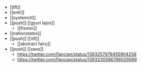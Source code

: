 - [[tft]]
- [[entr]]
- [[systemctl]]
- [[push]] [[gyuri lajos]]
	- [[fission]]
- [[nationstates]]
- [[push]] [[nft]]
	- [[abstract fairy]]
- [[push]] [[xaos]]
	- https://twitter.com/flancian/status/1393257978455904258
	- https://twitter.com/flancian/status/1393230586786029569
